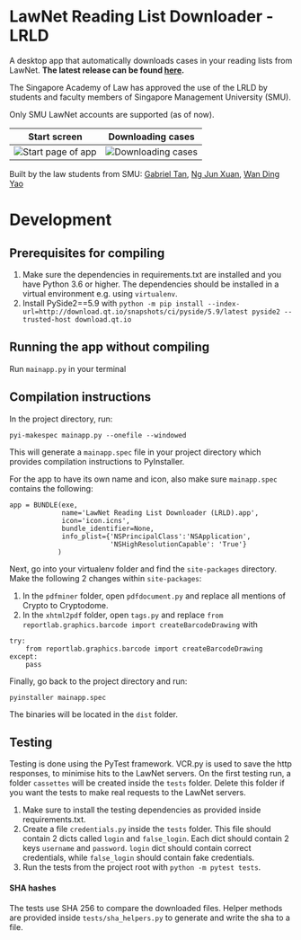 # LawNet Reading List Downloader - LRLD
A desktop app that automatically downloads cases in your reading lists from LawNet. **The latest release can be found [here](https://github.com/gabrieltanhl/Legal-Reading-List-Downloader/releases).**

The Singapore Academy of Law has approved the use of the LRLD by students and faculty members of Singapore Management University (SMU). 

Only SMU LawNet accounts are supported (as of now).

Start screen             |  Downloading cases
:-------------------------:|:-------------------------:
![](https://user-images.githubusercontent.com/24975800/43300130-0d21778a-9190-11e8-98b9-fd8c3b4e78eb.png "Start page of app")  |  ![](https://user-images.githubusercontent.com/24975800/43300132-0f44b9be-9190-11e8-9a05-b8ce778f28e3.png "Downloading cases")

Built by the law students from SMU: [Gabriel Tan](https://github.com/gabrieltanhl), [Ng Jun Xuan](https://github.com/njunxuan), [Wan Ding Yao](https://github.com/DingYao)

# Development
## Prerequisites for compiling
1. Make sure the dependencies in requirements.txt are installed and you have Python 3.6 or higher. The dependencies should be installed in a virtual environment e.g. using ```virtualenv```.
2. Install PySide2==5.9 with ```python -m pip install --index-url=http://download.qt.io/snapshots/ci/pyside/5.9/latest pyside2 --trusted-host download.qt.io```

## Running the app without compiling
Run ```mainapp.py``` in your terminal

## Compilation instructions
In the project directory, run:
```
pyi-makespec mainapp.py --onefile --windowed
```
This will generate a ```mainapp.spec``` file in your project directory which provides compilation instructions to PyInstaller.

For the app to have its own name and icon, also make sure ```mainapp.spec``` contains the following:
```
app = BUNDLE(exe,
             name='LawNet Reading List Downloader (LRLD).app',
             icon='icon.icns',
             bundle_identifier=None,
             info_plist={'NSPrincipalClass':'NSApplication',
                         'NSHighResolutionCapable': 'True'}
            )
```

Next, go into your virtualenv folder and find the ```site-packages``` directory. Make the following 2 changes within ```site-packages```:
1) In the ```pdfminer``` folder, open ```pdfdocument.py``` and replace all mentions of Crypto to Cryptodome.
2) In the ```xhtml2pdf``` folder, open ```tags.py``` and replace ```from reportlab.graphics.barcode import createBarcodeDrawing``` with
```
try:
    from reportlab.graphics.barcode import createBarcodeDrawing
except:
    pass
```
Finally, go back to the project directory and run:
```
pyinstaller mainapp.spec
```
The binaries will be located in the ```dist``` folder.

## Testing
Testing is done using the PyTest framework. VCR.py is used to save the http responses, to minimise hits to the LawNet servers. On the first testing run, a folder ```cassettes``` will be created inside the ```tests``` folder. Delete this folder if you want the tests to make real requests to the LawNet servers.
1. Make sure to install the testing dependencies as provided inside requirements.txt.
2. Create a file ```credentials.py``` inside the ```tests``` folder. This file should contain 2 dicts called ```login``` and ```false_login```. Each dict should contain 2 keys ```username``` and ```password```. ```login``` dict should contain correct credentials, while ```false_login``` should contain fake credentials.
3. Run the tests from the project root with ```python -m pytest tests```.

#### SHA hashes
The tests use SHA 256 to compare the downloaded files. Helper methods are provided inside ```tests/sha_helpers.py``` to generate and write the sha to a file.
